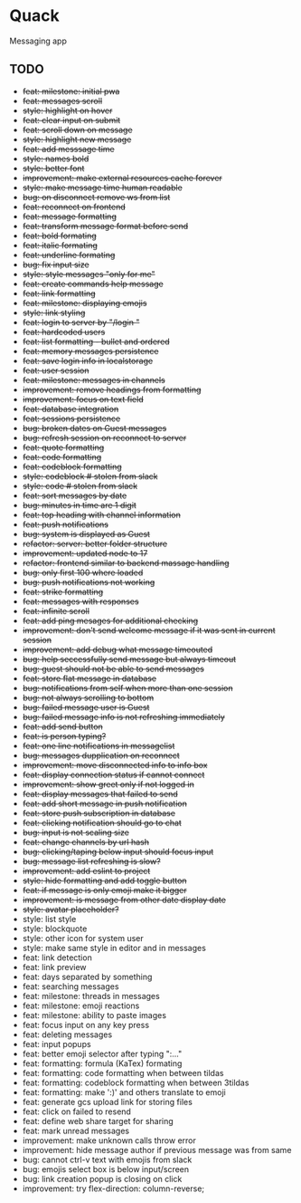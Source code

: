 # Quack
Messaging app

## TODO
- ~~feat: milestone: initial pwa~~
- ~~feat: messages scroll~~ 
- ~~style: highlight on hover~~ 
- ~~feat: clear input on submit~~ 
- ~~feat: scroll down on message~~
- ~~style: highlight new message~~
- ~~feat: add messsage time~~
- ~~style: names bold~~
- ~~style: better font~~
- ~~improvement: make external resources cache forever~~
- ~~style: make message time human readable~~
- ~~bug: on disconnect remove ws from list~~
- ~~feat: reconnect on frontend~~
- ~~feat: message formatting~~
- ~~feat: transform message format before send~~
- ~~feat: bold formating~~
- ~~feat: italic formating~~
- ~~feat: underline formating~~
- ~~bug: fix input size~~
- ~~style: style messages "only for me"~~
- ~~feat: create commands help message~~
- ~~feat: link formatting~~
- ~~feat: milestone: displaying emojis~~
- ~~style: link styling~~
- ~~feat: login to server by "/login <user> <password>"~~
- ~~feat: hardcoded users~~
- ~~feat: list formatting - bullet and ordered~~
- ~~feat: memory messages persistence~~
- ~~feat: save login info in localstorage~~
- ~~feat: user session~~
- ~~feat: milestone: messages in channels~~
- ~~improvement: remove headings from formatting~~
- ~~improvement: focus on text field~~
- ~~feat: database integration~~
- ~~feat: sessions persistence~~
- ~~bug: broken dates on Guest messages~~
- ~~bug: refresh session on reconnect to server~~
- ~~feat: quote formatting~~
- ~~feat: code formatting~~
- ~~feat: codeblock formatting~~
- ~~style: codeblock # stolen from slack~~
- ~~style: code # stolen from slack~~
- ~~feat: sort messages by date~~
- ~~bug: minutes in time are 1 digit~~
- ~~feat: top heading with channel information~~
- ~~feat: push notifications~~
- ~~bug: system is displayed as Guest~~
- ~~refactor: server: better folder structure~~
- ~~improvement: updated node to 17~~
- ~~refactor: frontend similar to backend massage handling~~
- ~~bug: only first 100 where loaded~~
- ~~bug: push notifications not working~~
- ~~feat: strike formatting~~
- ~~feat: messages with responses~~
- ~~feat: infinite scroll~~
- ~~feat: add ping mesages for additional checking~~
- ~~improvement: don't send welcome message if it was sent in current session~~
- ~~improvement: add debug what message timeouted~~
- ~~bug: help seccessfully send message but always timeout~~
- ~~bug: guest should not be able to send messages~~
- ~~feat: store flat message in database~~
- ~~bug: notifications from self when more than one session~~
- ~~bug: not always scrolling to bottom~~
- ~~bug: failed message user is Guest~~
- ~~bug: failed message info is not refreshing immediately~~
- ~~feat: add send button~~
- ~~feat: is person typing?~~
- ~~feat: one line notifications in messagelist~~
- ~~bug: messages dupplication on reconnect~~
- ~~improvement: move disconnected info to info box~~
- ~~feat: display connection status if cannot connect~~
- ~~improvement: show greet only if not logged in~~
- ~~feat: display messages that failed to send~~
- ~~feat: add short message in push notification~~
- ~~feat: store push subscription in database~~
- ~~feat: clicking notification should go to chat~~
- ~~bug: input is not scaling size~~
- ~~feat: change channels by url hash~~
- ~~bug: clicking/taping below input should focus input~~
- ~~bug: message list refreshing is slow?~~
- ~~improvement: add eslint to project~~
- ~~style: hide formatting and add toggle button~~
- ~~feat: if message is only emoji make it bigger~~
- ~~improvement: is message from other date display date~~
- ~~style: avatar placeholder?~~
- style: list style
- style: blockquote
- style: other icon for system user
- style: make same style in editor and in messages
- feat: link detection
- feat: link preview
- feat: days separated by something
- feat: searching messages
- feat: milestone: threads in messages
- feat: milestone: emoji reactions 
- feat: milestone: ability to paste images
- feat: focus input on any key press
- feat: deleting messages
- feat: input popups
- feat: better emoji selector after typing ":..."
- feat: formatting: formula (KaTex) formating
- feat: formatting: code formatting when between tildas
- feat: formatting: codeblock formatting when between 3tildas
- feat: formatting: make ':)' and others translate to emoji
- feat: generate gcs upload link for storing files
- feat: click on failed to resend
- feat: define web share target for sharing
- feat: mark unread messages
- improvement: make unknown calls throw error
- improvement: hide message author if previous message was from same
- bug: cannot ctrl-v text with emojis from slack
- bug: emojis select box is below input/screen
- bug: link creation popup is closing on click
- improvement: try flex-direction: column-reverse;
